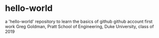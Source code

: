 # hello-world
a 'hello-world' repository to learn the basics of github
github account first work
Greg Goldman, Pratt School of Engineering, Duke University, class of 2019
